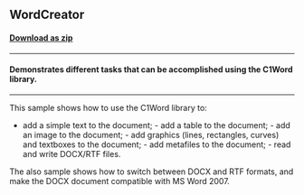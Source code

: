 ## WordCreator
#### [Download as zip](https://grapecity.github.io/DownGit/#/home?url=https://github.com/GrapeCity/ComponentOne-WinForms-Samples/tree/master/NetFramework\Word\CS\WordCreator)
____
#### Demonstrates different tasks that can be accomplished using the C1Word library.
____
This sample shows how to use the C1Word library to: 

- add a simple text to the document; - add a table to the document; - add an image to the document; - add graphics (lines, rectangles, curves) and textboxes to the document; - add metafiles to the document; - read and write DOCX/RTF files. 

The also sample shows how to switch between DOCX and RTF formats, and make the DOCX document compatible with MS Word 2007. 